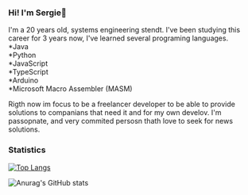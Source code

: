 ### Hi! I'm Sergie👋

I'm a 20 years old, systems engineering stendt. I've been studying this career for 3 years now, I've learned several programing languages.<br>
*Java <br>
*Python <br>
*JavaScript <br>
*TypeScript <br>
*Arduino <br>
*Microsoft Macro Assembler (MASM)  <br>

Rigth now im focus to be a freelancer developer to be able to provide solutions to companians that need it and for my own develov. I'm passopnate, and very commited persosn thath love to seek for news solutions.

### Statistics

[![Top Langs](https://github-readme-stats.vercel.app/api/top-langs/?username=Serch-ING)](https://github.com/anuraghazra/github-readme-stats&theme=radical)</br>

![Anurag's GitHub stats](https://github-readme-stats.vercel.app/api?username=Serch-ING&show_icons=true&theme=radical)</br>

